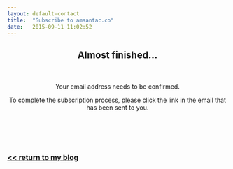 ```yaml
---
layout: default-contact
title:  "Subscribe to amsantac.co"
date:   2015-09-11 11:02:52
---
```

<header>
<h2>Almost finished...</h2>
<br>
<br>
<span class="byline">Your email address needs to be confirmed.</span>

<span class="byline">To complete the subscription process, please click the link in the email that has been sent to you.</span>
</header>

<br>

### [<< return to my blog](/blog.html)
